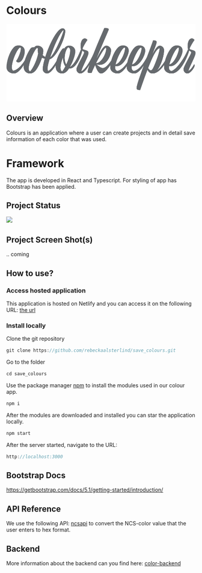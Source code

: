# Colours

![coloursLogo](src/img/color-app-icon.png)

## Overview

Colours is an application where a user can create projects and in detail save information of each color that was used.

# Framework

The app is developed in React and Typescript. For styling of app has Bootstrap has been applied. 

## Project Status

![](https://img.shields.io/badge/work%20in%20progress-grey?style=for-the-badge&logo=Statuspal&labelColor=blue)

## Project Screen Shot(s)

.. coming

## How to use?

### Access hosted application

This application is hosted on Netlify and you can access it on the following URL: [the url]()

### Install locally

Clone the git repository

```javascript
git clone https://github.com/rebeckaalsterlind/save_colours.git
```

Go to the folder

```javascript
cd save_colours
```

Use the package manager [npm](https://www.npmjs.com/) to install the modules used in our colour app.

```javascript
npm i
```

After the modules are downloaded and installed you can star the application locally.

```javascript
npm start
```

After the server started, navigate to the URL:

```javascript
http://localhost:3000
```
## Bootstrap Docs
https://getbootstrap.com/docs/5.1/getting-started/introduction/

## API Reference

We use the following API: [ncsapi](https://github.com/MatsHaby/ncsapi) to convert the NCS-color value that the user enters to hex format.

## Backend

More information about the backend can you find here: [color-backend](https://github.com/MatsHaby/color-backend)
